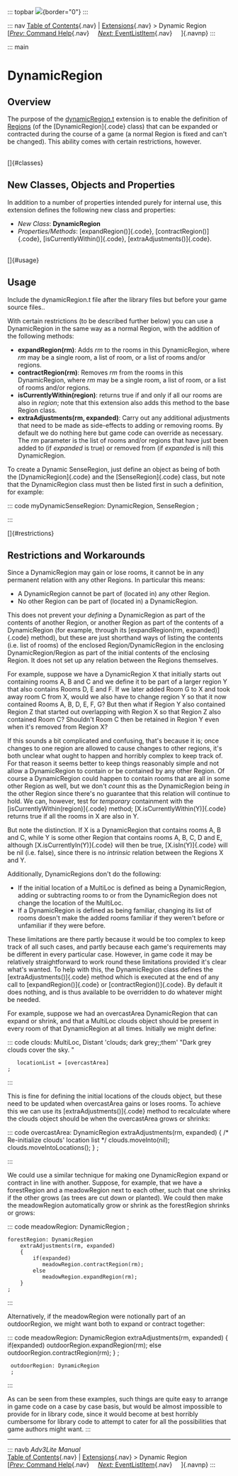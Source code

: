 ::: topbar
![](../../docs/manual/topbar.jpg){border="0"}
:::

::: nav
[Table of Contents](../../docs/manual/toc.htm){.nav} \|
[Extensions](../../docs/manual/extensions.htm){.nav} \> Dynamic Region\
[[*Prev:* Command Help](cmdhelp.htm){.nav}     [*Next:*
EventListItem](eventlistitem.html){.nav}     ]{.navnp}
:::

::: main
# DynamicRegion

## Overview

The purpose of the [dynamicRegion.t](../dynamicRegion.t) extension is to
enable the definition of [Regions](../../docs/manual/room.htm#regions)
(of the [DynamicRegion]{.code} class) that can be expanded or contracted
during the course of a game (a normal Region is fixed and can\'t be
changed). This ability comes with certain restrictions, however.

\
[]{#classes}

## New Classes, Objects and Properties

In addition to a number of properties intended purely for internal use,
this extension defines the following new class and properties:

-   *New Class*: **DynamicRegion**
-   *Properties/Methods*: [expandRegion()]{.code},
    [contractRegion()]{.code}, [isCurrentlyWithin()]{.code},
    [extraAdjustments()]{.code}.

\
[]{#usage}

## Usage

Include the dynamicRegion.t file after the library files but before your
game source files..

With certain restrictions (to be described further below) you can use a
DynamicRegion in the same way as a normal Region, with the addition of
the following methods:

-   **expandRegion(rm)**: Adds *rm* to the rooms in this DynamicRegion,
    where *rm* may be a single room, a list of room, or a list of rooms
    and/or regions.
-   **contractRegion(rm)**: Removes *rm* from the rooms in this
    DynamicRegion, where *rm* may be a single room, a list of room, or a
    list of rooms and/or regions.
-   **isCurrentlyWithin(region)**: returns true if and only if all our
    rooms are also in *region*; note that this extension also adds this
    method to the base Region class.
-   **extraAdjustments(rm, expanded)**: Carry out any additional
    adjustments that need to be made as side-effects to adding or
    removing rooms. By default we do nothing here but game code can
    override as necessary. The *rm* parameter is the list of rooms
    and/or regions that have just been added to (if *expanded* is true)
    or removed from (if *expanded* is nil) this DynamicRegion.

To create a Dynamic SenseRegion, just define an object as being of both
the [DynamicRegion]{.code} and the [SenseRegion]{.code} class, but note
that the DynamicRegion class must then be listed first in such a
definition, for example:

::: code
     myDynamicSenseRegion: DynamicRegion, SenseRegion
     ;
     
:::

[]{#restrictions}

## Restrictions and Workarounds

Since a DynamicRegion may gain or lose rooms, it cannot be in any
permanent relation with any other Regions. In particular this means:

-   A DynamicRegion cannot be part of (located in) any other Region.
-   No other Region can be part of (located in) a DynamicRegion.

This does not prevent your *defining* a DynamicRegion as part of the
contents of another Region, or another Region as part of the contents of
a DynamicRegion (for example, through its [expandRegion(rm,
expanded)]{.code} method), but these are just shorthand ways of listing
the contents (i.e. list of rooms) of the enclosed Region/DynamicRegion
in the enclosing DynamicRegion/Region as part of the initial contents of
the enclosing Region. It does not set up any relation between the
Regions themselves.

For example, suppose we have a DynamicRegion X that initially starts out
containing rooms A, B and C and we define it to be part of a larger
region Y that also contains Rooms D, E and F. If we later added Room G
to X and took away room C from X, would we also have to change region Y
so that it now contained Rooms A, B, D, E, F, G? But then what if Region
Y also contained Region Z that started out overlapping with Region X so
that Region Z also contained Room C? Shouldn\'t Room C then be retained
in Region Y even when it\'s removed from Region X?

If this sounds a bit complicated and confusing, that\'s because it is;
once changes to one region are allowed to cause changes to other
regions, it\'s both unclear what ought to happen and horribly complex to
keep track of. For that reason it seems better to keep things reasonably
simple and not allow a DynamicRegion to contain or be contained by any
other Region. Of course a DynamicRegion could happen to contain rooms
that are all in some other Region as well, but we don\'t *count* this as
the DynamicRegion being *in* the other Region since there\'s no
guarantee that this relation will continue to hold. We can, however,
test for *temporary* containment with the
[isCurrentlyWithin(region)]{.code} method;
[X.isCurrentlyWithin(Y)]{.code} returns true if all the rooms in X are
also in Y.

But note the distinction. If X is a DynamicRegion that contains rooms A,
B and C, while Y is some other Region that contains rooms A, B, C, D and
E, although [X.isCurrentlyIn(Y)]{.code} will then be true,
[X.isIn(Y)]{.code} will be nil (i.e. false), since there is no
*intrinsic* relation between the Regions X and Y.

Additionally, DynamicRegions don\'t do the following:

-   If the initial location of a MultiLoc is defined as being a
    DynamicRegion, adding or subtracting rooms to or from the
    DynamicRegion does not change the location of the MultiLoc.
-   If a DynamicRegion is defined as being familiar, changing its list
    of rooms doesn\'t make the added rooms familiar if they weren\'t
    before or unfamiliar if they were before.

These limitations are there partly because it would be too complex to
keep track of all such cases, and partly because each game\'s
requirements may be different in every particular case. However, in game
code it may be relatively straightforward to work round these
limitations provided it\'s clear what\'s wanted. To help with this, the
DynamicRegion class defines the [extraAdjustments()]{.code} method which
is executed at the end of any call to [expandRegion()]{.code} or
[contractRegion()]{.code}. By default it does nothing, and is thus
available to be overridden to do whatever might be needed.

For example, suppose we had an overcastArea DynamicRegion that can
expand or shrink, and that a MultiLoc clouds object should be present in
every room of that DynamicRegion at all times. Initially we might
define:

::: code
    clouds: MultiLoc, Distant 'clouds; dark grey;;them'
       "Dark grey clouds cover the sky. "
       
       locationList = [overcastArea]
    ;
     
     
:::

This is fine for defining the initial locations of the clouds object,
but these need to be updated when overcastArea gains or loses rooms. To
achieve this we can use its [extraAdjustments()]{.code} method to
recalculate where the clouds object should be when the overcastArea
grows or shrinks:

::: code
     overcastArea: DynamicRegion
         extraAdjustments(rm, expanded)
         {
             /* Re-initialize clouds' location list */
             clouds.moveInto(nil);
             clouds.moveIntoLocations();
         }
     ;
     
:::

We could use a similar technique for making one DynamicRegion expand or
contract in line with another. Suppose, for example, that we have a
forestRegion and a meadowRegion next to each other, such that one
shrinks if the other grows (as trees are cut down or planted). We could
then make the meadowRegion automatically grow or shrink as the
forestRegion shrinks or grows:

::: code
    meadowRegion: DynamicRegion
    ;

    forestRegion: DynamicRegion
        extraAdjustments(rm, expanded)
        {
            if(expanded)
               meadowRegion.contractRegion(rm);
            else
               meadowRegion.expandRegion(rm);
        }
    ;
     
:::

Alternatively, if the meadowRegion were notionally part of an
outdoorRegion, we might want both to expand or contract together:

::: code
     meadowRegion: DynamicRegion
        extraAdjustments(rm, expanded)
        {
            if(expanded)
               outdoorRegion.expandRegion(rm);
            else
               outdoorRegion.contractRegion(rm);
        }
     ;
     
     outdoorRegion: DynamicRegion
     ;
     
:::

As can be seen from these examples, such things are quite easy to
arrange in game code on a case by case basis, but would be almost
impossible to provide for in library code, since it would become at best
horribly cumbersome for library code to attempt to cater for all the
possibilities that game authors might want.
:::

------------------------------------------------------------------------

::: navb
*Adv3Lite Manual*\
[Table of Contents](../../docs/manual/toc.htm){.nav} \|
[Extensions](../../docs/manual/extensions.htm){.nav} \> Dynamic Region\
[[*Prev:* Command Help](cmdhelp.htm){.nav}     [*Next:*
EventListItem](eventlistitem.html){.nav}     ]{.navnp}
:::
